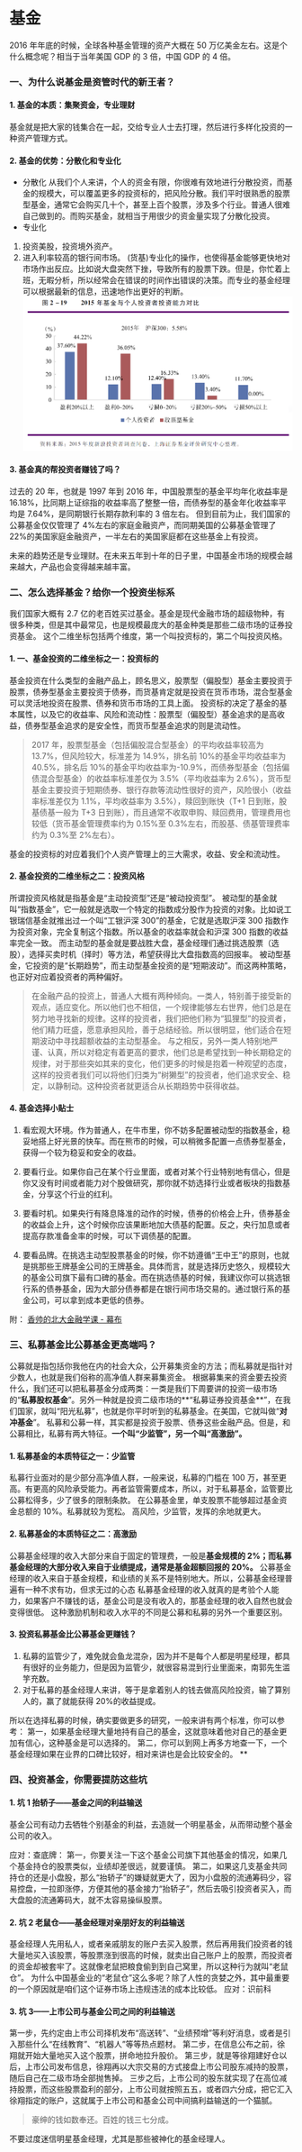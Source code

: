 # 基金

2016 年年底的时候，全球各种基金管理的资产大概在 50 万亿美金左右。这是个什么概念呢？相当于当年美国 GDP 的 3 倍，中国 GDP 的 4 倍。

### 一、为什么说基金是资管时代的新王者？

#### 1. **基金的本质：集聚资金，专业理财**

基金就是把大家的钱集合在一起，交给专业人士去打理，然后进行多样化投资的一种资产管理方式。

#### 2. **基金的优势：分散化和专业化**

- 分散化
  从我们个人来讲，个人的资金有限，你很难有效地进行分散投资，而基金的规模大，可以覆盖更多的投资标的，把风险分散。我们平时很熟悉的股票型基金，通常它会购买几十个，甚至上百个股票，涉及多个行业。普通人很难自己做到的。而购买基金，就相当于用很少的资金量实现了分散化投资。
- 专业化

1. 投资美股，投资境外资产。
2. 进入利率较高的银行间市场。 (货基)专业化的操作，也使得基金能够更快地对市场作出反应。比如说大盘突然下挫，导致所有的股票下跌。但是，你忙着上班，无暇分析，所以经常会在错误的时间作出错误的决策。而专业的基金经理可以根据最新的信息，迅速地作出更好的判断。
   ![image.png](./img/nFEco4iKm-ppLagt/1621868556885-a73d0c69-191f-4760-9a09-05c3d29664b4-968944.png)

#### 3. **基金真的帮投资者赚钱了吗？**

过去的 20 年，也就是 1997 年到 2016 年，中国股票型的基金平均年化收益率是 16.18%，比同期上证综指的收益率高了整整一倍，而债券型的基金年化收益率平均是 7.64%，是同期银行长期存款利率的 3 倍左右。
但到目前为止，我们国家的公募基金仅仅管理了 4%左右的家庭金融资产，而同期美国的公募基金管理了 22%的美国家庭金融资产，一半左右的美国家庭都在这些基金上有投资。

未来的趋势还是专业理财。在未来五年到十年的日子里，中国基金市场的规模会越来越大，产品也会变得越来越丰富。

### 二、怎么选择基金？给你一个投资坐标系

我们国家大概有 2.7 亿的老百姓买过基金。基金是现代金融市场的超级物种，有很多种类，但是其中最常见，也是规模最庞大的基金种类是那些二级市场的证券投资基金。
这个二维坐标包括两个维度，第一个叫投资标的，第二个叫投资风格。

#### 1. **一、基金投资的二维坐标之一：投资标的**

基金投资在什么类型的金融产品上，顾名思义，股票型（偏股型）基金主要投资于股票，债券型基金主要投资于债券，而货基肯定就是投资在货币市场，混合型基金可以灵活地投资在股票、债券和货币市场的工具上面。 投资标的决定了基金的基本属性，以及它的收益率、风险和流动性：股票型（偏股型）基金追求的是高收益，债券型基金追求的是安全性，而货币型基金追求的则是流动性。

> 2017 年，股票型基金（包括偏股混合型基金）的平均收益率较高为 13.7%，但风险较大，标准差为 14.9%，排名前 10%的基金平均收益率为 40.5%，排名后 10%的基金平均收益率为-10.9%，而债券型基金（包括偏债混合型基金）的收益率标准差仅为 3.5%（平均收益率为 2.6%），货币型基金主要投资于短期债券、银行存款等流动性很好的资产，风险很小（收益率标准差仅为 1.1%，平均收益率为 3.5%），赎回到账快（T+1 日到账，股基债基一般为 T+3 日到账），而且通常不收取申购、赎回费用，管理费用也较低（货币基金管理费率约为 0.15%至 0.3%左右，而股基、债基管理费率约为 0.3%至 2%左右）。

基金的投资标的对应着我们个人资产管理上的三大需求，收益、安全和流动性。

#### 2. **基金投资的二维坐标之二：投资风格**

所谓投资风格就是指基金是“主动投资型”还是“被动投资型”。
被动型的基金就叫“指数基金”，它一般就是选取一个特定的指数成分股作为投资的对象。比如说工银瑞信基金就推出过一个叫“工银沪深 300”的基金，它就是选取沪深 300 指数作为投资对象，完全复制这个指数。所以基金的收益率就会和沪深 300 指数的收益率完全一致。
而主动型的基金就是要战胜大盘，基金经理们通过挑选股票（选股），选择买卖时机（择时）等方法，希望获得比大盘指数高的回报率。
被动型基金，它投资的是“长期趋势”，而主动型基金投资的是“短期波动”。而这两种策略，也正好对应着投资者的两种偏好。

> 在金融产品的投资上，普通人大概有两种倾向。一类人，特别善于接受新的观点，适应变化。所以他们也不相信，一个规律能够左右世界，他们总是在努力地寻找新的规律。这样的投资者，我们把他们称为“狐狸型”的投资者，他们精力旺盛，愿意承担风险，善于总结经验。所以很明显，他们适合在短期波动中寻找超额收益的主动型基金。
> 与之相反，另外一类人特别地严谨、认真，所以对稳定有着更高的要求，他们总是希望找到一种长期稳定的规律，对于那些突如其来的变化，他们更多的时候是抱着一种观望的态度，这样的投资者我们可以将他们归类为“树獭型”的投资者，他们追求安全、稳定，以静制动。这种投资者就更适合从长期趋势中获得收益。

#### 4. **基金选择小贴士**

1. 看宏观大环境。作为普通人，在牛市里，你不妨多配置被动型的指数基金，稳妥地搭上好光景的快车。而在熊市的时候，可以稍微多配置一点债券型基金，获得一个较为稳妥和安全的收益。

2. 要看行业。如果你自己在某个行业里面，或者对某个行业特别地有信心，但是你又没有时间或者能力对个股做研究，那你就不妨选择行业或者板块的指数基金，分享这个行业的红利。

3. 要看时机。如果央行有降息降准的动作的时候，债券的价格会上升，债券基金的收益会上升，这个时候你应该果断地加大债基的配置。反之，央行加息或者提高存款准备金率的时候，可以下调债基的配置。

4. 要看品牌。在挑选主动型股票基金的时候，你不妨遵循“王中王”的原则，也就是挑那些王牌基金公司的王牌基金。具体而言，就是选择历史悠久，规模较大的基金公司旗下最有口碑的基金。而在挑选债基的时候，我建议你可以挑选银行系的债券基金，因为大部分债券都是在银行间市场交易的。通过银行系的基金公司，可以拿到成本更低的债券。

附：
[香帅的北大金融学课 - 幕布](https://mubu.com/doc/5N-16fg3HMM)

### 三、私募基金比公募基金更高端吗？

公募就是指包括你我他在内的社会大众，公开募集资金的方法；而私募就是指针对少数人，也就是我们俗称的高净值人群来募集资金。
根据募集来的资金要去投资什么，我们还可以把私募基金分成两类：一类是我们下周要讲的投资一级市场的“**私募股权基金**”。另外一种就是投资二级市场的**“私募证券投资基金**”，在我们国家，就叫“阳光私募”，也就是你平时听到的私募基金。在美国，它就叫做“**对冲基金**”。
私募和公募一样，其实都是投资于股票、债券这些金融产品。但是，和公募相比，私募有两大特征。**一个叫“少监管”，另一个叫“高激励”。**

#### 1. **私募基金的本质特征之一：少监管**

私募行业面对的是少部分高净值人群，一般来说，私募的门槛在 100 万，甚至更高。有更高的风险承受能力。再者监管需要成本，所以，对于私募基金，监管要比公募松得多，少了很多的限制条款。
在公募基金里，单支股票不能够超过基金资金总额的 10%。私募就较为宽松。
高风险，少监管，发挥的余地就更大。

#### 2. **私募基金的本质特征之二：高激励**

公募基金经理的收入大部分来自于固定的管理费，一般是**基金规模的 2%；**而私募基金经理的大部分收入来自于业绩提成，通常是**基金超额回报的 20%。**
公募基金经理的收入来自于基金规模，和业绩的关系不是特别地大。所以，公募基金经理普遍有一种不求有功，但求无过的心态
私募基金经理的收入就真的是考验个人能力，如果客户不赚钱的话，基金公司是没有收入的，那基金经理的收入自然也就会变得很低。
这种激励机制和收入水平的不同是公募和私募的另外一个重要区别。

#### 3. **投资私募基金比公募基金更赚钱？**

1. 私募的监管少了，难免就会鱼龙混杂，因为并不是每个人都是明星经理，都具有很好的业务能力，但是因为监管少，就很容易混到行业里面来，南郭先生滥竽充数。
2. 对于私募的基金经理人来讲，等于是拿着别人的钱去做高风险投资，输了算别人的，赢了就能获得 20%的收益提成。

所以在选择私募的时候，确实要做更多的研究，一般来讲有两个标准，你可以参考：
第一，如果基金经理大量地持有自己的基金，这就意味着他对自己的基金更加有信心，这种基金是可以选择的。
第二，你可以到网上再多方地查一下，一个基金经理如果在业界的口碑比较好，相对来讲也是会比较安全的。
\*\*

### 四、投资基金，你需要提防这些坑

#### 1. 坑 1 **抬轿子——基金之间的利益输送**

基金公司有动力去牺牲个别基金的利益，去造就一个明星基金，从而带动整个基金公司的收入。

应对：查底牌：
第一，你要关注一下这个基金公司旗下其他基金的情况，如果几个基金持仓的股票类似，业绩却差很远，就要谨慎。
第二，如果这几支基金共同持仓的还是小盘股，那么“抬轿子”的嫌疑就更大了，因为小盘股的流通筹码少，容易控盘，一拉即涨停，方便其他的基金接力“抬轿子”，然后去吸引投资者买入，而大盘股的流通筹码大，就不太容易操纵股票。

#### 2. 坑 2 **老鼠仓——基金经理对亲朋好友的利益输送**

基金经理人先用私人，或者亲戚朋友的账户去买入股票，然后再用我们投资者的钱大量地买入该股票，等股票涨到很高的时候，就卖出自己账户上的股票，而投资者的资金却被套牢了。这就像老鼠把粮食偷到到自己窝里，所以这种行为就叫“老鼠仓”。
为什么中国基金业的“老鼠仓”这么多呢？除了人性的贪婪之外，其中最重要的一个原因就是咱们这个证券市场上违规违法的成本比较低。
应对：识前科

#### 3. **坑 3——上市公司与基金公司之间的利益输送**

第一步，先约定由上市公司择机发布“高送转”、“业绩预增”等利好消息，或者是引入那些什么“在线教育”、“机器人”等等热点题材。
第二步，在信息公布之前，徐翔就开始大量地买入这个股票，拼命地拉升股价。
第三步，就是等徐翔建好仓以后，上市公司发布信息，徐翔再以大宗交易的方式接盘上市公司股东减持的股票，随后自己在二级市场全部抛售掉。
三步之后，上市公司的股东就实现了在高位减持股票，而这些股票盈利的部分，上市公司就按照五五，或者四六分成，把它汇入徐翔指定的账户，这就属于上市公司和基金公司中间搞利益输送的一个猫腻。

> 豪绅的钱如数奉还。百姓的钱三七分成。

不要过度迷信明星基金经理，尤其是那些被神化的基金经理人。
